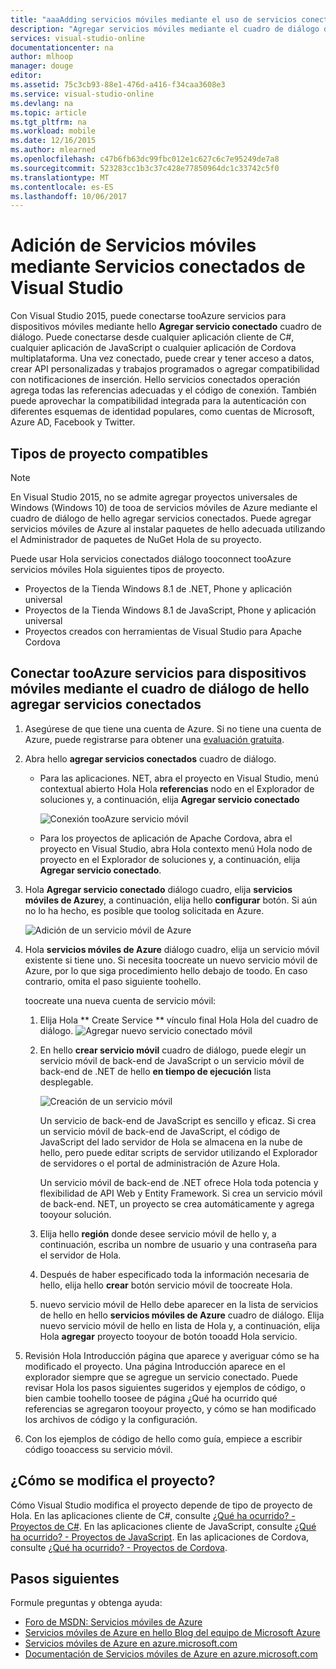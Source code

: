 ```yaml
---
title: "aaaAdding servicios móviles mediante el uso de servicios conectados en Visual Studio | Documentos de Microsoft"
description: "Agregar servicios móviles mediante el cuadro de diálogo de Visual Studio agregar servicios conectados Hola"
services: visual-studio-online
documentationcenter: na
author: mlhoop
manager: douge
editor: 
ms.assetid: 75c3cb93-88e1-476d-a416-f34caa3608e3
ms.service: visual-studio-online
ms.devlang: na
ms.topic: article
ms.tgt_pltfrm: na
ms.workload: mobile
ms.date: 12/16/2015
ms.author: mlearned
ms.openlocfilehash: c47b6fb63dc99fbc012e1c627c6c7e95249de7a8
ms.sourcegitcommit: 523283cc1b3c37c428e77850964dc1c33742c5f0
ms.translationtype: MT
ms.contentlocale: es-ES
ms.lasthandoff: 10/06/2017
---
```

# <a name="adding-mobile-services-by-using-visual-studio-connected-services"></a>Adición de Servicios móviles mediante Servicios conectados de Visual Studio
Con Visual Studio 2015, puede conectarse tooAzure servicios para dispositivos móviles mediante hello **Agregar servicio conectado** cuadro de diálogo. Puede conectarse desde cualquier aplicación cliente de C#, cualquier aplicación de JavaScript o cualquier aplicación de Cordova multiplataforma. Una vez conectado, puede crear y tener acceso a datos, crear API personalizadas y trabajos programados o agregar compatibilidad con notificaciones de inserción.  Hello servicios conectados operación agrega todas las referencias adecuadas y el código de conexión. También puede aprovechar la compatibilidad integrada para la autenticación con diferentes esquemas de identidad populares, como cuentas de Microsoft, Azure AD, Facebook y Twitter.

## <a name="supported-project-types"></a>Tipos de proyecto compatibles
> [!NOTE]
> En Visual Studio 2015, no se admite agregar proyectos universales de Windows (Windows 10) de tooa de servicios móviles de Azure mediante el cuadro de diálogo de hello agregar servicios conectados. Puede agregar servicios móviles de Azure al instalar paquetes de hello adecuada utilizando el Administrador de paquetes de NuGet Hola de su proyecto.
> 
> 

Puede usar Hola servicios conectados diálogo tooconnect tooAzure servicios móviles Hola siguientes tipos de proyecto.

* Proyectos de la Tienda Windows 8.1 de .NET, Phone y aplicación universal
* Proyectos de la Tienda Windows 8.1 de JavaScript, Phone y aplicación universal
* Proyectos creados con herramientas de Visual Studio para Apache Cordova

## <a name="connect-tooazure-mobile-services-using-hello-add-connected-services-dialog"></a>Conectar tooAzure servicios para dispositivos móviles mediante el cuadro de diálogo de hello agregar servicios conectados
1. Asegúrese de que tiene una cuenta de Azure. Si no tiene una cuenta de Azure, puede registrarse para obtener una [evaluación gratuita](http://go.microsoft.com/fwlink/?LinkId=518146).
2. Abra hello **agregar servicios conectados** cuadro de diálogo.
   
   * Para las aplicaciones. NET, abra el proyecto en Visual Studio, menú contextual abierto Hola Hola **referencias** nodo en el Explorador de soluciones y, a continuación, elija **Agregar servicio conectado**
     
        ![Conexión tooAzure servicio móvil](./media/vs-azure-tools-connected-services-add-mobile-services/IC797635.png)
   * Para los proyectos de aplicación de Apache Cordova, abra el proyecto en Visual Studio, abra Hola contexto menú Hola nodo de proyecto en el Explorador de soluciones y, a continuación, elija **Agregar servicio conectado**.
3. Hola **Agregar servicio conectado** diálogo cuadro, elija **servicios móviles de Azure**y, a continuación, elija hello **configurar** botón. Si aún no lo ha hecho, es posible que toolog solicitada en Azure.
   
    ![Adición de un servicio móvil de Azure](./media/vs-azure-tools-connected-services-add-mobile-services/IC797636.png)
4. Hola **servicios móviles de Azure** diálogo cuadro, elija un servicio móvil existente si tiene uno. Si necesita toocreate un nuevo servicio móvil de Azure, por lo que siga procedimiento hello debajo de toodo. En caso contrario, omita el paso siguiente toohello.
   
    toocreate una nueva cuenta de servicio móvil:
   
   1. Elija Hola ** Create Service ** vínculo final Hola Hola del cuadro de diálogo.
       ![Agregar nuevo servicio conectado móvil](./media/vs-azure-tools-connected-services-add-mobile-services/IC797637.png)
   2. En hello **crear servicio móvil** cuadro de diálogo, puede elegir un servicio móvil de back-end de JavaScript o un servicio móvil de back-end de .NET de hello **en tiempo de ejecución** lista desplegable. 
      
       ![Creación de un servicio móvil](./media/vs-azure-tools-connected-services-add-mobile-services/IC797638.png)
      
       Un servicio de back-end de JavaScript es sencillo y eficaz. Si crea un servicio móvil de back-end de JavaScript, el código de JavaScript del lado servidor de Hola se almacena en la nube de hello, pero puede editar scripts de servidor utilizando el Explorador de servidores o el portal de administración de Azure Hola. 
      
       Un servicio móvil de back-end de .NET ofrece Hola toda potencia y flexibilidad de API Web y Entity Framework. Si crea un servicio móvil de back-end. NET, un proyecto se crea automáticamente y agrega tooyour solución. 
   3. Elija hello **región** donde desee servicio móvil de hello y, a continuación, escriba un nombre de usuario y una contraseña para el servidor de Hola.
   4. Después de haber especificado toda la información necesaria de hello, elija hello **crear** botón servicio móvil de toocreate Hola.
   5. nuevo servicio móvil de Hello debe aparecer en la lista de servicios de hello en hello **servicios móviles de Azure** cuadro de diálogo. Elija nuevo servicio móvil de hello en lista de Hola y, a continuación, elija Hola **agregar** proyecto tooyour de botón tooadd Hola servicio.
5. Revisión Hola Introducción página que aparece y averiguar cómo se ha modificado el proyecto. Una página Introducción aparece en el explorador siempre que se agregue un servicio conectado. Puede revisar Hola los pasos siguientes sugeridos y ejemplos de código, o bien cambie toohello toosee de página ¿Qué ha ocurrido qué referencias se agregaron tooyour proyecto, y cómo se han modificado los archivos de código y la configuración.
6. Con los ejemplos de código de hello como guía, empiece a escribir código tooaccess su servicio móvil.

## <a name="how-your-project-is-modified"></a>¿Cómo se modifica el proyecto?
Cómo Visual Studio modifica el proyecto depende de tipo de proyecto de Hola. En las aplicaciones cliente de C#, consulte [¿Qué ha ocurrido? - Proyectos de C#](http://go.microsoft.com/fwlink/p/?LinkId=513119). En las aplicaciones cliente de JavaScript, consulte [¿Qué ha ocurrido? - Proyectos de JavaScript](http://go.microsoft.com/fwlink/p/?LinkId=513120). En las aplicaciones de Cordova, consulte [¿Qué ha ocurrido? - Proyectos de Cordova](http://go.microsoft.com/fwlink/p/?LinkId=513116).

## <a name="next-steps"></a>Pasos siguientes
Formule preguntas y obtenga ayuda: 

* [Foro de MSDN: Servicios móviles de Azure](https://social.msdn.microsoft.com/forums/azure/home?forum=azuremobile)
* [Servicios móviles de Azure en hello Blog del equipo de Microsoft Azure](https://azure.microsoft.com/blog/topics/mobile/)
* [Servicios móviles de Azure en azure.microsoft.com](https://azure.microsoft.com/services/mobile-services/)
* [Documentación de Servicios móviles de Azure en azure.microsoft.com](https://azure.microsoft.com/documentation/services/mobile-services/)

